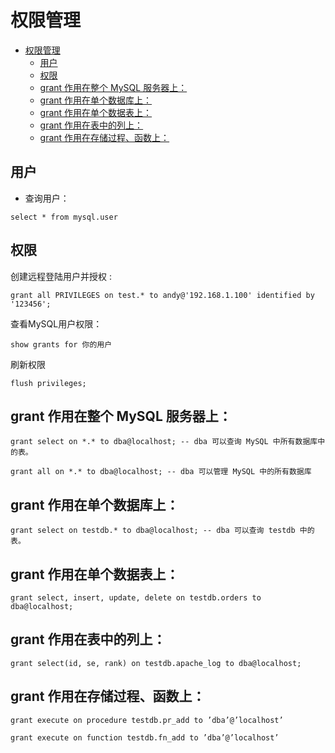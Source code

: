 # 权限管理

<!-- TOC -->

- [权限管理](#权限管理)
    - [用户](#用户)
    - [权限](#权限)
    - [grant 作用在整个 MySQL 服务器上：](#grant-作用在整个-mysql-服务器上)
    - [grant 作用在单个数据库上：](#grant-作用在单个数据库上)
    - [grant 作用在单个数据表上：](#grant-作用在单个数据表上)
    - [grant 作用在表中的列上：](#grant-作用在表中的列上)
    - [grant 作用在存储过程、函数上：](#grant-作用在存储过程函数上)

<!-- /TOC -->

## 用户

- 查询用户：
```
select * from mysql.user
```

## 权限


创建远程登陆用户并授权 :
```
grant all PRIVILEGES on test.* to andy@'192.168.1.100' identified by '123456';
```

查看MySQL用户权限：
```
show grants for 你的用户
```
刷新权限
```
flush privileges;
```


## grant 作用在整个 MySQL 服务器上：
```
grant select on *.* to dba@localhost; -- dba 可以查询 MySQL 中所有数据库中的表。

grant all on *.* to dba@localhost; -- dba 可以管理 MySQL 中的所有数据库
```
## grant 作用在单个数据库上：
```
grant select on testdb.* to dba@localhost; -- dba 可以查询 testdb 中的表。
```
## grant 作用在单个数据表上：
```
grant select, insert, update, delete on testdb.orders to dba@localhost;
```
## grant 作用在表中的列上：
```
grant select(id, se, rank) on testdb.apache_log to dba@localhost;
```
## grant 作用在存储过程、函数上：
```
grant execute on procedure testdb.pr_add to ’dba’@’localhost’

grant execute on function testdb.fn_add to ’dba’@’localhost’

```